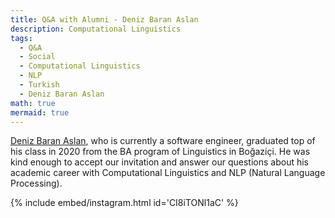 ```yaml
---
title: Q&A with Alumni - Deniz Baran Aslan
description: Computational Linguistics
tags:
  - Q&A
  - Social
  - Computational Linguistics
  - NLP
  - Turkish
  - Deniz Baran Aslan
math: true
mermaid: true
---
```


[Deniz Baran Aslan](https://www.linkedin.com/in/deniz-baran-aslan), who is currently a software engineer, graduated top of his class in 2020 from the BA program of Linguistics in Boğaziçi. He was kind enough to accept our invitation and answer our questions about his academic career with Computational Linguistics and NLP (Natural Language Processing).

{% include embed/instagram.html id='CI8iTONl1aC' %}